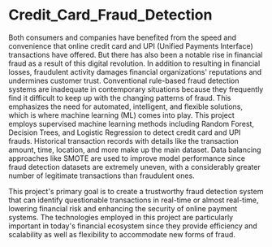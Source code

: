 # Credit_Card_Fraud_Detection
Both consumers and companies have benefited from the speed and convenience that online credit card and UPI (Unified Payments Interface) transactions have offered. But there has also been a notable rise in financial fraud as a result of this digital revolution. In addition to resulting in financial losses, fraudulent activity damages financial organizations' reputations and undermines customer trust. Conventional rule-based fraud detection systems are inadequate in contemporary situations because they frequently find it difficult to keep up with the changing patterns of fraud. This emphasizes the need for automated, intelligent, and flexible solutions, which is where machine learning (ML) comes into play. This project employs supervised machine learning methods including Random Forest, Decision Trees, and Logistic Regression to detect credit card and UPI frauds. Historical transaction records with details like the transaction amount, time, location, and more make up the main dataset. Data balancing approaches like SMOTE are used to improve model performance since fraud detection datasets are extremely uneven, with a considerably greater number of legitimate transactions than fraudulent ones. 

This project's primary goal is to create a trustworthy fraud detection system that can identify questionable transactions in real-time or almost real-time, lowering financial risk and enhancing the security of online payment systems. The technologies employed in this project are particularly important in today's financial ecosystem since they provide efficiency and scalability as well as flexibility to accommodate new forms of fraud. 

